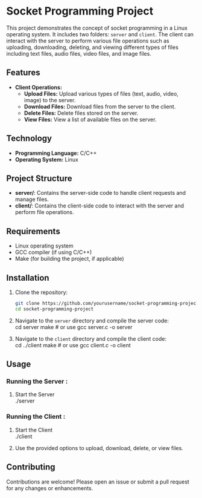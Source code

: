 # Socket Programming Project

This project demonstrates the concept of socket programming in a Linux operating system. It includes two folders: `server` and `client`. The client can interact with the server to perform various file operations such as uploading, downloading, deleting, and viewing different types of files including text files, audio files, video files, and image files.

## Features

- **Client Operations:**
  - **Upload Files:** Upload various types of files (text, audio, video, image) to the server.
  - **Download Files:** Download files from the server to the client.
  - **Delete Files:** Delete files stored on the server.
  - **View Files:** View a list of available files on the server.

## Technology

- **Programming Language:** C/C++ 
- **Operating System:** Linux

## Project Structure

- **server/**: Contains the server-side code to handle client requests and manage files.
- **client/**: Contains the client-side code to interact with the server and perform file operations.

## Requirements

- Linux operating system
- GCC compiler (if using C/C++)
- Make (for building the project, if applicable)

## Installation

1. Clone the repository:
   ```bash
   git clone https://github.com/yourusername/socket-programming-project.git
   cd socket-programming-project

2. Navigate to the `server` directory and compile the server code:<br>
cd server
make  # or use gcc server.c -o server

3. Navigate to the `client` directory and compile the client code:<br>
cd ../client
make  # or use gcc client.c -o client

## Usage 

### Running the Server :

1. Start the Server <br>
./server

### Running the Client :

1. Start the Client <br>
./client

2. Use the provided options to upload, download, delete, or view files.

## Contributing 

Contributions are welcome! Please open an issue or submit a pull request for any changes or enhancements.
